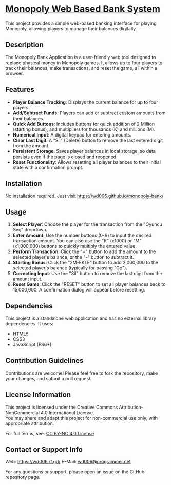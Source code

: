 # [Monopoly Web Based Bank System](https://github.com/wd006/monopoly-bank)

This project provides a simple web-based banking interface for playing Monopoly, allowing players to manage their balances digitally.

## Description

The Monopoly Bank Application is a user-friendly web tool designed to replace physical money in Monopoly games. It allows up to four players to track their balances, make transactions, and reset the game, all within a browser.

## Features

* **Player Balance Tracking**: Displays the current balance for up to four players.
* **Add/Subtract Funds**: Players can add or subtract custom amounts from their balances.
* **Quick Add Buttons**: Includes buttons for quick addition of 2 Million (starting bonus), and multipliers for thousands (K) and millions (M).
* **Numerical Input**: A digital keypad for entering amounts.
* **Clear Last Digit**: A "Sil" (Delete) button to remove the last entered digit from the amount.
* **Persistent Storage**: Saves player balances in local storage, so data persists even if the page is closed and reopened.
* **Reset Functionality**: Allows resetting all player balances to their initial state with a confirmation prompt.

## Installation

No installation required. Just visit https://wd006.github.io/monopoly-bank/

## Usage

1.  **Select Player**: Choose the player for the transaction from the "Oyuncu Seç" dropdown.
2.  **Enter Amount**: Use the number buttons (0-9) to input the desired transaction amount. You can also use the "K" (x1000) or "M" (x1,000,000) buttons to quickly multiply the entered value.
3.  **Perform Transaction**: Click the "+" button to add the amount to the selected player's balance, or the "-" button to subtract it.
4.  **Starting Bonus**: Click the "2M-EKLE" button to add 2,000,000 to the selected player's balance (typically for passing "Go").
5.  **Correcting Input**: Use the "Sil" button to remove the last digit from the amount input.
6.  **Reset Game**: Click the "RESET" button to set all player balances back to 15,000,000. A confirmation dialog will appear before resetting.

## Dependencies

This project is a standalone web application and has no external library dependencies. It uses:

* HTML5
* CSS3
* JavaScript (ES6+)

## Contribution Guidelines

Contributions are welcome! Please feel free to fork the repository, make your changes, and submit a pull request.

## License Information

This project is licensed under the Creative Commons Attribution-NonCommercial 4.0 International License.  
You may share and adapt this project for non-commercial use only, with appropriate attribution.

For full terms, see: [CC BY-NC 4.0 License](https://creativecommons.org/licenses/by-nc/4.0/)

## Contact or Support Info
Web: https://wd006.rf.gd/
E-Mail: wd006@programmer.net

For any questions or support, please open an issue on the GitHub repository page.
